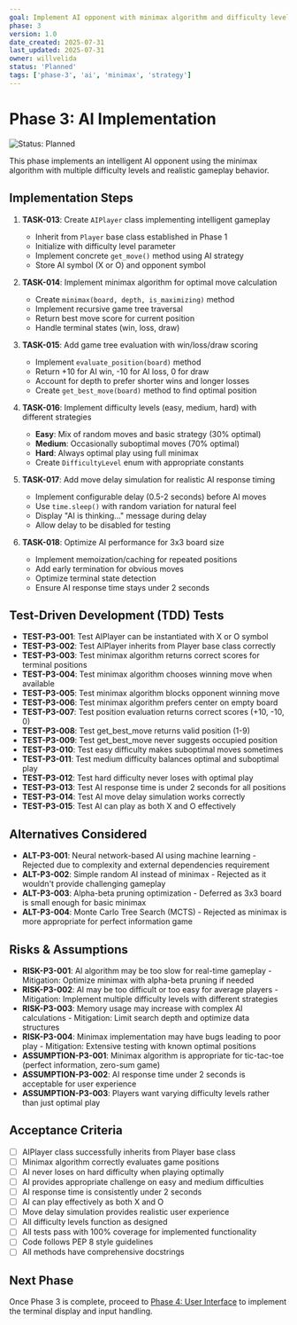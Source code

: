 ```yaml
---
goal: Implement AI opponent with minimax algorithm and difficulty levels
phase: 3
version: 1.0
date_created: 2025-07-31
last_updated: 2025-07-31
owner: willvelida
status: 'Planned'
tags: ['phase-3', 'ai', 'minimax', 'strategy']
---
```


# Phase 3: AI Implementation

![Status: Planned](https://img.shields.io/badge/status-Planned-blue)

This phase implements an intelligent AI opponent using the minimax algorithm with multiple difficulty levels and realistic gameplay behavior.

## Implementation Steps

1. **TASK-013**: Create `AIPlayer` class implementing intelligent gameplay
   - Inherit from `Player` base class established in Phase 1
   - Initialize with difficulty level parameter
   - Implement concrete `get_move()` method using AI strategy
   - Store AI symbol (X or O) and opponent symbol

2. **TASK-014**: Implement minimax algorithm for optimal move calculation
   - Create `minimax(board, depth, is_maximizing)` method
   - Implement recursive game tree traversal
   - Return best move score for current position
   - Handle terminal states (win, loss, draw)

3. **TASK-015**: Add game tree evaluation with win/loss/draw scoring
   - Implement `evaluate_position(board)` method
   - Return +10 for AI win, -10 for AI loss, 0 for draw
   - Account for depth to prefer shorter wins and longer losses
   - Create `get_best_move(board)` method to find optimal position

4. **TASK-016**: Implement difficulty levels (easy, medium, hard) with different strategies
   - **Easy**: Mix of random moves and basic strategy (30% optimal)
   - **Medium**: Occasionally suboptimal moves (70% optimal)
   - **Hard**: Always optimal play using full minimax
   - Create `DifficultyLevel` enum with appropriate constants

5. **TASK-017**: Add move delay simulation for realistic AI response timing
   - Implement configurable delay (0.5-2 seconds) before AI moves
   - Use `time.sleep()` with random variation for natural feel
   - Display "AI is thinking..." message during delay
   - Allow delay to be disabled for testing

6. **TASK-018**: Optimize AI performance for 3x3 board size
   - Implement memoization/caching for repeated positions
   - Add early termination for obvious moves
   - Optimize terminal state detection
   - Ensure AI response time stays under 2 seconds

## Test-Driven Development (TDD) Tests

- **TEST-P3-001**: Test AIPlayer can be instantiated with X or O symbol
- **TEST-P3-002**: Test AIPlayer inherits from Player base class correctly
- **TEST-P3-003**: Test minimax algorithm returns correct scores for terminal positions
- **TEST-P3-004**: Test minimax algorithm chooses winning move when available
- **TEST-P3-005**: Test minimax algorithm blocks opponent winning move
- **TEST-P3-006**: Test minimax algorithm prefers center on empty board
- **TEST-P3-007**: Test position evaluation returns correct scores (+10, -10, 0)
- **TEST-P3-008**: Test get_best_move returns valid position (1-9)
- **TEST-P3-009**: Test get_best_move never suggests occupied position
- **TEST-P3-010**: Test easy difficulty makes suboptimal moves sometimes
- **TEST-P3-011**: Test medium difficulty balances optimal and suboptimal play
- **TEST-P3-012**: Test hard difficulty never loses with optimal play
- **TEST-P3-013**: Test AI response time is under 2 seconds for all positions
- **TEST-P3-014**: Test AI move delay simulation works correctly
- **TEST-P3-015**: Test AI can play as both X and O effectively

## Alternatives Considered

- **ALT-P3-001**: Neural network-based AI using machine learning - Rejected due to complexity and external dependencies requirement
- **ALT-P3-002**: Simple random AI instead of minimax - Rejected as it wouldn't provide challenging gameplay
- **ALT-P3-003**: Alpha-beta pruning optimization - Deferred as 3x3 board is small enough for basic minimax
- **ALT-P3-004**: Monte Carlo Tree Search (MCTS) - Rejected as minimax is more appropriate for perfect information game

## Risks & Assumptions

- **RISK-P3-001**: AI algorithm may be too slow for real-time gameplay - Mitigation: Optimize minimax with alpha-beta pruning if needed
- **RISK-P3-002**: AI may be too difficult or too easy for average players - Mitigation: Implement multiple difficulty levels with different strategies
- **RISK-P3-003**: Memory usage may increase with complex AI calculations - Mitigation: Limit search depth and optimize data structures
- **RISK-P3-004**: Minimax implementation may have bugs leading to poor play - Mitigation: Extensive testing with known optimal positions
- **ASSUMPTION-P3-001**: Minimax algorithm is appropriate for tic-tac-toe (perfect information, zero-sum game)
- **ASSUMPTION-P3-002**: AI response time under 2 seconds is acceptable for user experience
- **ASSUMPTION-P3-003**: Players want varying difficulty levels rather than just optimal play

## Acceptance Criteria

- [ ] AIPlayer class successfully inherits from Player base class
- [ ] Minimax algorithm correctly evaluates game positions
- [ ] AI never loses on hard difficulty when playing optimally
- [ ] AI provides appropriate challenge on easy and medium difficulties
- [ ] AI response time is consistently under 2 seconds
- [ ] AI can play effectively as both X and O
- [ ] Move delay simulation provides realistic user experience
- [ ] All difficulty levels function as designed
- [ ] All tests pass with 100% coverage for implemented functionality
- [ ] Code follows PEP 8 style guidelines
- [ ] All methods have comprehensive docstrings

## Next Phase

Once Phase 3 is complete, proceed to [Phase 4: User Interface](phase-4-user-interface.md) to implement the terminal display and input handling.
